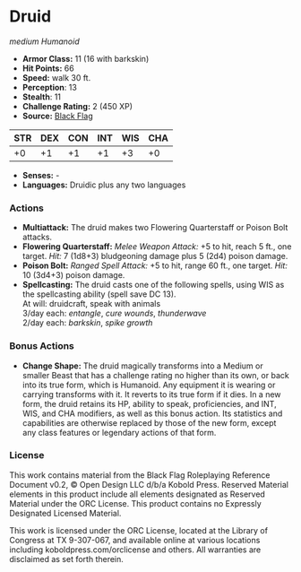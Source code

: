 # Druid

*medium* *Humanoid*

- **Armor Class:** 11 (16 with barkskin)
- **Hit Points:** 66 
- **Speed:** walk 30 ft.
- **Perception**: 13
- **Stealth**: 11
- **Challenge Rating:** 2 (450 XP)
- **Source:** [Black Flag](https://koboldpress.com/kpstore/product/tovrpg-pg-mv/)

| STR | DEX | CON | INT | WIS | CHA |
| --- | --- | --- | --- | --- | --- |
| +0 | +1 | +1 | +1 | +3 | +0 |

- **Senses:** -
- **Languages:** Druidic plus any two languages

### Actions

- **Multiattack:** The druid makes two Flowering Quarterstaff or Poison Bolt attacks.
- **Flowering Quarterstaff:** _Melee Weapon Attack:_ +5 to hit, reach 5 ft., one target. _Hit:_ 7 (1d8+3) bludgeoning damage plus 5 (2d4) poison damage.
- **Poison Bolt:** _Ranged Spell Attack:_ +5 to hit, range 60 ft., one target. _Hit:_ 10 (3d4+3) poison damage.
- **Spellcasting:** The druid casts one of the following spells, using WIS as the spellcasting ability (spell save DC 13).<br>At will: druidcraft, speak with animals<br>3/day each: _entangle_, _cure wounds_, _thunderwave_<br>2/day each: _barkskin_, _spike growth_

### Bonus Actions

- **Change Shape:** The druid magically transforms into a Medium or smaller Beast that has a challenge rating no higher than its own, or back into its true form, which is Humanoid. Any equipment it is wearing or carrying transforms with it. It reverts to its true form if it dies. In a new form, the druid retains its HP, ability to speak, proficiencies, and INT, WIS, and CHA modifiers, as well as this bonus action. Its statistics and capabilities are otherwise replaced by those of the new form, except any class features or legendary actions of that form.


### License

This work contains material from the Black Flag Roleplaying Reference Document v0.2, © Open Design LLC d/b/a Kobold Press. Reserved Material elements in this product include all elements designated as Reserved Material under the ORC License. This product contains no Expressly Designated Licensed Material.

This work is licensed under the ORC License, located at the Library of Congress at TX 9-307-067, and available online at various locations including koboldpress.com/orclicense and others. All warranties are disclaimed as set forth therein.
